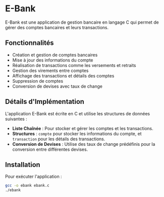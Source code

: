 # E-Bank 

E-Bank est une application de gestion bancaire en langage C qui permet de gérer des comptes bancaires et leurs transactions.

## Fonctionnalités

- Création et gestion de comptes bancaires
- Mise à jour des informations du compte
- Réalisation de transactions comme les versements et retraits
- Gestion des virements entre comptes
- Affichage des transactions et détails des comptes
- Suppression de comptes
- Conversion de devises avec taux de change

## Détails d'Implémentation

L'application E-Bank est écrite en C et utilise les structures de données suivantes :

- **Liste Chaînée** : Pour stocker et gérer les comptes et les transactions.
- **Structures** : `compte` pour stocker les informations du compte, et `transaction` pour les détails des transactions.
- **Conversion de Devises** : Utilise des taux de change prédéfinis pour la conversion entre différentes devises.

## Installation

Pour exécuter l'application :

```bash
gcc -o ebank ebank.c
./ebank



